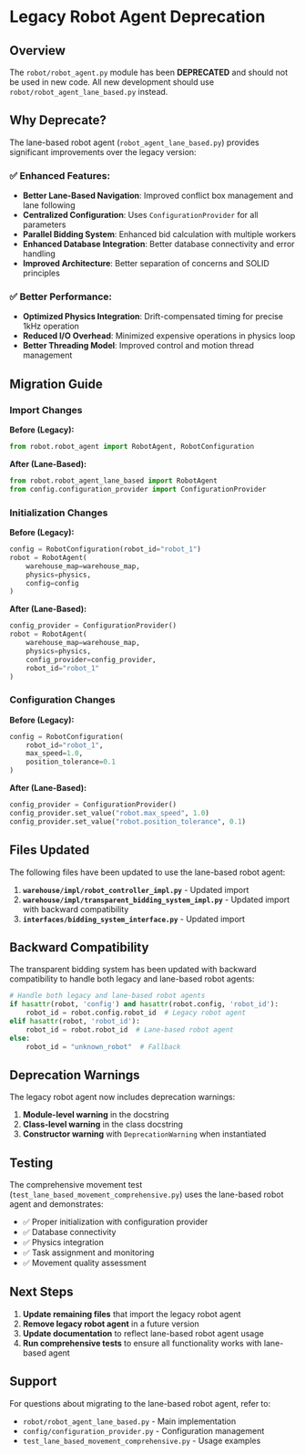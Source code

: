 # Legacy Robot Agent Deprecation

## Overview

The `robot/robot_agent.py` module has been **DEPRECATED** and should not be used in new code. All new development should use `robot/robot_agent_lane_based.py` instead.

## Why Deprecate?

The lane-based robot agent (`robot_agent_lane_based.py`) provides significant improvements over the legacy version:

### ✅ **Enhanced Features:**
- **Better Lane-Based Navigation**: Improved conflict box management and lane following
- **Centralized Configuration**: Uses `ConfigurationProvider` for all parameters
- **Parallel Bidding System**: Enhanced bid calculation with multiple workers
- **Enhanced Database Integration**: Better database connectivity and error handling
- **Improved Architecture**: Better separation of concerns and SOLID principles

### ✅ **Better Performance:**
- **Optimized Physics Integration**: Drift-compensated timing for precise 1kHz operation
- **Reduced I/O Overhead**: Minimized expensive operations in physics loop
- **Better Threading Model**: Improved control and motion thread management

## Migration Guide

### Import Changes

**Before (Legacy):**
```python
from robot.robot_agent import RobotAgent, RobotConfiguration
```

**After (Lane-Based):**
```python
from robot.robot_agent_lane_based import RobotAgent
from config.configuration_provider import ConfigurationProvider
```

### Initialization Changes

**Before (Legacy):**
```python
config = RobotConfiguration(robot_id="robot_1")
robot = RobotAgent(
    warehouse_map=warehouse_map,
    physics=physics,
    config=config
)
```

**After (Lane-Based):**
```python
config_provider = ConfigurationProvider()
robot = RobotAgent(
    warehouse_map=warehouse_map,
    physics=physics,
    config_provider=config_provider,
    robot_id="robot_1"
)
```

### Configuration Changes

**Before (Legacy):**
```python
config = RobotConfiguration(
    robot_id="robot_1",
    max_speed=1.0,
    position_tolerance=0.1
)
```

**After (Lane-Based):**
```python
config_provider = ConfigurationProvider()
config_provider.set_value("robot.max_speed", 1.0)
config_provider.set_value("robot.position_tolerance", 0.1)
```

## Files Updated

The following files have been updated to use the lane-based robot agent:

1. **`warehouse/impl/robot_controller_impl.py`** - Updated import
2. **`warehouse/impl/transparent_bidding_system_impl.py`** - Updated import with backward compatibility
3. **`interfaces/bidding_system_interface.py`** - Updated import

## Backward Compatibility

The transparent bidding system has been updated with backward compatibility to handle both legacy and lane-based robot agents:

```python
# Handle both legacy and lane-based robot agents
if hasattr(robot, 'config') and hasattr(robot.config, 'robot_id'):
    robot_id = robot.config.robot_id  # Legacy robot agent
elif hasattr(robot, 'robot_id'):
    robot_id = robot.robot_id  # Lane-based robot agent
else:
    robot_id = "unknown_robot"  # Fallback
```

## Deprecation Warnings

The legacy robot agent now includes deprecation warnings:

1. **Module-level warning** in the docstring
2. **Class-level warning** in the class docstring  
3. **Constructor warning** with `DeprecationWarning` when instantiated

## Testing

The comprehensive movement test (`test_lane_based_movement_comprehensive.py`) uses the lane-based robot agent and demonstrates:

- ✅ Proper initialization with configuration provider
- ✅ Database connectivity
- ✅ Physics integration
- ✅ Task assignment and monitoring
- ✅ Movement quality assessment

## Next Steps

1. **Update remaining files** that import the legacy robot agent
2. **Remove legacy robot agent** in a future version
3. **Update documentation** to reflect lane-based robot agent usage
4. **Run comprehensive tests** to ensure all functionality works with lane-based agent

## Support

For questions about migrating to the lane-based robot agent, refer to:
- `robot/robot_agent_lane_based.py` - Main implementation
- `config/configuration_provider.py` - Configuration management
- `test_lane_based_movement_comprehensive.py` - Usage examples 